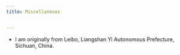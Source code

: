 ```yaml
---
title: Miscellaneous


---
```

- I am originally from Leibo, Liangshan Yi Autonomous Prefecture, Sichuan, China.